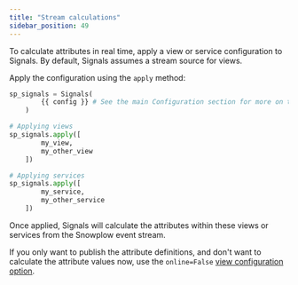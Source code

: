 ```yaml
---
title: "Stream calculations"
sidebar_position: 49
---
```


To calculate attributes in real time, apply a view or service configuration to Signals. By default, Signals assumes a stream source for views.

Apply the configuration using the `apply` method:

```python
sp_signals = Signals(
        {{ config }} # See the main Configuration section for more on this
    )

# Applying views
sp_signals.apply([
        my_view,
        my_other_view
    ])

# Applying services
sp_signals.apply([
        my_service,
        my_other_service
    ])
```

Once applied, Signals will calculate the attributes within these views or services from the Snowplow event stream.

If you only want to publish the attribute definitions, and don't want to calculate the attribute values now, use the `online=False` [view configuration option](/docs/signals/configuration/views-services/index.md).
